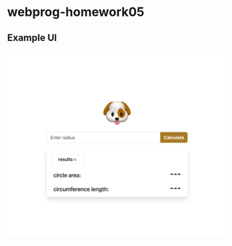 # webprog-homework05
## Example UI
<img src="https://github.com/JENGZY-devBoi/webprog-homework05/blob/5389c40d1196109fdc3224cac6f9f71ce4ce28a1/example-dog.png" alt="example-ui" />
